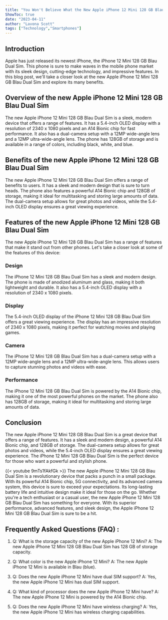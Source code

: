 ```yaml
---
title: "You Won't Believe What the New Apple iPhone 12 Mini 128 GB Blau Dual Sim Can Do!"
ShowToc: true 
date: "2023-04-11"
author: "Lavona Scott" 
tags: ["Technology","Smartphones"]
---
```

## Introduction

Apple has just released its newest iPhone, the iPhone 12 Mini 128 GB Blau Dual Sim. This phone is sure to make waves in the mobile phone market with its sleek design, cutting-edge technology, and impressive features. In this blog post, we'll take a closer look at the new Apple iPhone 12 Mini 128 GB Blau Dual Sim and explore its many benefits.

## Overview of the new Apple iPhone 12 Mini 128 GB Blau Dual Sim

The new Apple iPhone 12 Mini 128 GB Blau Dual Sim is a sleek, modern device that offers a range of features. It has a 5.4-inch OLED display with a resolution of 2340 x 1080 pixels and an A14 Bionic chip for fast performance. It also has a dual-camera setup with a 12MP wide-angle lens and a 12MP ultra-wide-angle lens. The phone has 128GB of storage and is available in a range of colors, including black, white, and blue.

## Benefits of the new Apple iPhone 12 Mini 128 GB Blau Dual Sim

The new Apple iPhone 12 Mini 128 GB Blau Dual Sim offers a range of benefits to users. It has a sleek and modern design that is sure to turn heads. The phone also features a powerful A14 Bionic chip and 128GB of storage, making it ideal for multitasking and storing large amounts of data. The dual-camera setup allows for great photos and videos, while the 5.4-inch OLED display ensures a great viewing experience.

## Features of the new Apple iPhone 12 Mini 128 GB Blau Dual Sim

The new Apple iPhone 12 Mini 128 GB Blau Dual Sim has a range of features that make it stand out from other phones. Let's take a closer look at some of the features of this device:

### Design

The iPhone 12 Mini 128 GB Blau Dual Sim has a sleek and modern design. The phone is made of anodized aluminum and glass, making it both lightweight and durable. It also has a 5.4-inch OLED display with a resolution of 2340 x 1080 pixels.

### Display

The 5.4-inch OLED display of the iPhone 12 Mini 128 GB Blau Dual Sim offers a great viewing experience. The display has an impressive resolution of 2340 x 1080 pixels, making it perfect for watching movies and playing games.

### Camera

The iPhone 12 Mini 128 GB Blau Dual Sim has a dual-camera setup with a 12MP wide-angle lens and a 12MP ultra-wide-angle lens. This allows users to capture stunning photos and videos with ease.

### Performance

The iPhone 12 Mini 128 GB Blau Dual Sim is powered by the A14 Bionic chip, making it one of the most powerful phones on the market. The phone also has 128GB of storage, making it ideal for multitasking and storing large amounts of data.

## Conclusion

The new Apple iPhone 12 Mini 128 GB Blau Dual Sim is a great device that offers a range of features. It has a sleek and modern design, a powerful A14 Bionic chip, and 128GB of storage. The dual-camera setup allows for great photos and videos, while the 5.4-inch OLED display ensures a great viewing experience. The iPhone 12 Mini 128 GB Blau Dual Sim is the perfect device for those who want a powerful and stylish phone.

{{< youtube 9mTs1fAkfGk >}} 
The new Apple iPhone 12 Mini 128 GB Blau Dual Sim is a revolutionary device that packs a punch in a small package. With its powerful A14 Bionic chip, 5G connectivity, and its advanced camera system, this device is sure to exceed your expectations. Its long-lasting battery life and intuitive design make it ideal for those on the go. Whether you're a tech enthusiast or a casual user, the new Apple iPhone 12 Mini 128 GB Blau Dual Sim has something for everyone. With its superior performance, advanced features, and sleek design, the Apple iPhone 12 Mini 128 GB Blau Dual Sim is sure to be a hit.

## Frequently Asked Questions (FAQ) :
1. Q: What is the storage capacity of the new Apple iPhone 12 Mini? 
A: The new Apple iPhone 12 Mini 128 GB Blau Dual Sim has 128 GB of storage capacity.

2. Q: What color is the new Apple iPhone 12 Mini? 
A: The new Apple iPhone 12 Mini is available in Blau (blue).

3. Q: Does the new Apple iPhone 12 Mini have dual SIM support? 
A: Yes, the new Apple iPhone 12 Mini has dual SIM support.

4. Q: What kind of processor does the new Apple iPhone 12 Mini have? 
A: The new Apple iPhone 12 Mini is powered by the A14 Bionic chip.

5. Q: Does the new Apple iPhone 12 Mini have wireless charging? 
A: Yes, the new Apple iPhone 12 Mini has wireless charging capabilities.


